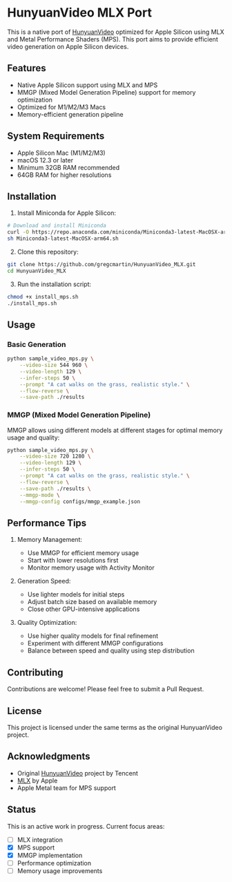 # HunyuanVideo MLX Port

This is a native port of [HunyuanVideo](https://github.com/Tencent/HunyuanVideo) optimized for Apple Silicon using MLX and Metal Performance Shaders (MPS). This port aims to provide efficient video generation on Apple Silicon devices.

## Features

- Native Apple Silicon support using MLX and MPS
- MMGP (Mixed Model Generation Pipeline) support for memory optimization
- Optimized for M1/M2/M3 Macs
- Memory-efficient generation pipeline

## System Requirements

- Apple Silicon Mac (M1/M2/M3)
- macOS 12.3 or later
- Minimum 32GB RAM recommended
- 64GB RAM for higher resolutions

## Installation

1. Install Miniconda for Apple Silicon:
```bash
# Download and install Miniconda
curl -O https://repo.anaconda.com/miniconda/Miniconda3-latest-MacOSX-arm64.sh
sh Miniconda3-latest-MacOSX-arm64.sh
```

2. Clone this repository:
```bash
git clone https://github.com/gregcmartin/HunyuanVideo_MLX.git
cd HunyuanVideo_MLX
```

3. Run the installation script:
```bash
chmod +x install_mps.sh
./install_mps.sh
```

## Usage

### Basic Generation

```bash
python sample_video_mps.py \
    --video-size 544 960 \
    --video-length 129 \
    --infer-steps 50 \
    --prompt "A cat walks on the grass, realistic style." \
    --flow-reverse \
    --save-path ./results
```

### MMGP (Mixed Model Generation Pipeline)

MMGP allows using different models at different stages for optimal memory usage and quality:

```bash
python sample_video_mps.py \
    --video-size 720 1280 \
    --video-length 129 \
    --infer-steps 50 \
    --prompt "A cat walks on the grass, realistic style." \
    --flow-reverse \
    --save-path ./results \
    --mmgp-mode \
    --mmgp-config configs/mmgp_example.json
```

## Performance Tips

1. Memory Management:
   - Use MMGP for efficient memory usage
   - Start with lower resolutions first
   - Monitor memory usage with Activity Monitor

2. Generation Speed:
   - Use lighter models for initial steps
   - Adjust batch size based on available memory
   - Close other GPU-intensive applications

3. Quality Optimization:
   - Use higher quality models for final refinement
   - Experiment with different MMGP configurations
   - Balance between speed and quality using step distribution

## Contributing

Contributions are welcome! Please feel free to submit a Pull Request.

## License

This project is licensed under the same terms as the original HunyuanVideo project.

## Acknowledgments

- Original [HunyuanVideo](https://github.com/Tencent/HunyuanVideo) project by Tencent
- [MLX](https://github.com/ml-explore/mlx) by Apple
- Apple Metal team for MPS support

## Status

This is an active work in progress. Current focus areas:
- [ ] MLX integration
- [x] MPS support
- [x] MMGP implementation
- [ ] Performance optimization
- [ ] Memory usage improvements
